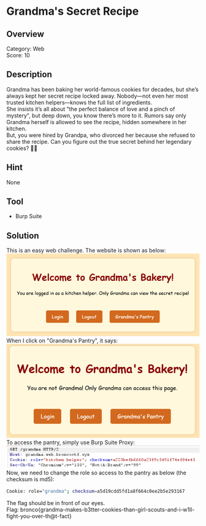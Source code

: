 # Grandma's Secret Recipe #
 
## Overview ##
 
Category: Web  
Score: 10
 
## Description ##
Grandma has been baking her world-famous cookies for decades, but she’s always kept her secret recipe locked away. Nobody—not even her most trusted kitchen helpers—knows the full list of ingredients.  
She insists it’s all about "the perfect balance of love and a pinch of mystery", but deep down, you know there’s more to it. Rumors say only Grandma herself is allowed to see the recipe, hidden somewhere in her kitchen.  
But, you were hired by Grandpa, who divorced her because she refused to share the recipe. Can you figure out the true secret behind her legendary cookies? 🍪👵
## Hint ##

None

## Tool ##
- Burp Suite

## Solution ##
This is an easy web challenge. The website is shown as below:  
![Homepage](image/home.png)  
When I click on "Grandma's Pantry", it says:  
![NotAllowed](image/notallowed.png)  
To access the pantry, simply use Burp Suite Proxy:  
![Burp](image/Burp.png)  
Now, we need to change the role so access to the pantry as below (the checksum is md5):  
```bash
Cookie: role="grandma"; checksum=a5d19cdd5fd1a8f664c0ee2b5e293167
```  
The flag should be in front of our eyes.  
Flag: bronco{grandma-makes-b3tter-cookies-than-girl-scouts-and-i-w1ll-fight-you-over-th@t-fact}











